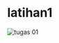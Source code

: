 # latihan1


![tugas 01](https://user-images.githubusercontent.com/46584235/51667385-8f67c500-1ff2-11e9-8a32-a8854c584ae9.jpg)
